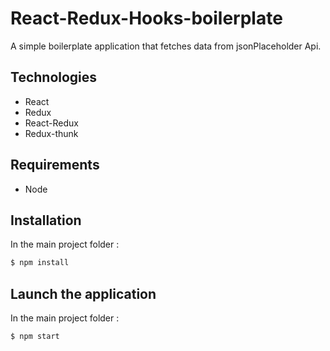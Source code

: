 # React-Redux-Hooks-boilerplate
A simple boilerplate application that fetches data from jsonPlaceholder Api.

## Technologies
- React
- Redux
- React-Redux
- Redux-thunk

## Requirements
- Node 

## Installation
In the main project folder :
```sh
$ npm install
```

## Launch the application
In the main project folder :
```sh
$ npm start
```

